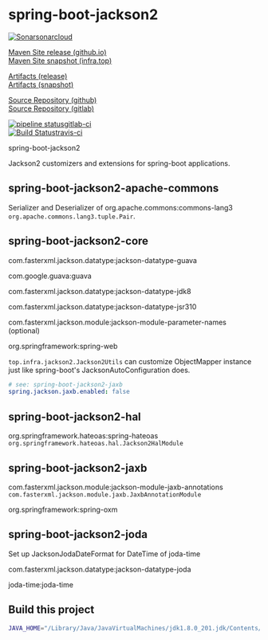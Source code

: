 # spring-boot-jackson2

[![Sonar](https://sonarcloud.io/api/project_badges/measure?project=top.infra%3Aspring-boot-jackson2&metric=alert_status)sonarcloud](https://sonarcloud.io/dashboard?id=top.infra%3Aspring-boot-jackson2)  

[Maven Site release (github.io)](https://cloud-ready.github.io/cloud-ready/release/build-docker/cloud-ready-parent/spring-boot-jackson2/index.html)  
[Maven Site snapshot (infra.top)](https://cloud-ready.github.io/cloud-ready/snapshot/build-docker/cloud-ready-parent/spring-boot-jackson2/index.html)  

[Artifacts (release)](https://oss.sonatype.org/content/repositories/releases/top/infra/spring-boot-jackson2/)  
[Artifacts (snapshot)](https://oss.sonatype.org/content/repositories/snapshots/top/infra/spring-boot-jackson2/)  

[Source Repository (github)](https://github.com/cloud-ready/spring-boot-jackson2/tree/develop)  
[Source Repository (gitlab)](https://gitlab.com/gitlab-cloud-ready/spring-boot-jackson2/tree/develop)  

[![pipeline status](https://gitlab.com/gitlab-cloud-ready/spring-boot-jackson2/badges/develop/pipeline.svg)gitlab-ci](https://gitlab.com/gitlab-cloud-ready/spring-boot-jackson2/pipelines)  
[![Build Status](https://travis-ci.org/cloud-ready/spring-boot-jackson2.svg?branch=develop)travis-ci](https://travis-ci.org/cloud-ready/spring-boot-jackson2)  


spring-boot-jackson2

Jackson2 customizers and extensions for spring-boot applications.


## spring-boot-jackson2-apache-commons

Serializer and Deserializer of org.apache.commons:commons-lang3
 `org.apache.commons.lang3.tuple.Pair`.


## spring-boot-jackson2-core

com.fasterxml.jackson.datatype:jackson-datatype-guava

com.google.guava:guava

com.fasterxml.jackson.datatype:jackson-datatype-jdk8

com.fasterxml.jackson.datatype:jackson-datatype-jsr310

com.fasterxml.jackson.module:jackson-module-parameter-names (optional)

org.springframework:spring-web


`top.infra.jackson2.Jackson2Utils` can customize ObjectMapper instance just like spring-boot's JacksonAutoConfiguration does.


```yaml
# see: spring-boot-jackson2-jaxb
spring.jackson.jaxb.enabled: false
```

## spring-boot-jackson2-hal

org.springframework.hateoas:spring-hateoas
 `org.springframework.hateoas.hal.Jackson2HalModule`


## spring-boot-jackson2-jaxb

com.fasterxml.jackson.module:jackson-module-jaxb-annotations
 `com.fasterxml.jackson.module.jaxb.JaxbAnnotationModule`

org.springframework:spring-oxm


## spring-boot-jackson2-joda

Set up JacksonJodaDateFormat for DateTime of joda-time

com.fasterxml.jackson.datatype:jackson-datatype-joda

joda-time:joda-time

## Build this project

```bash
JAVA_HOME="/Library/Java/JavaVirtualMachines/jdk1.8.0_201.jdk/Contents/Home" mvn clean package spotbugs:spotbugs spotbugs:check pmd:pmd pmd:check
```
